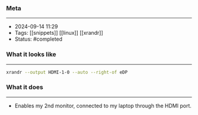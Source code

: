 ### Meta
- - -
- 2024-09-14 11:29
- Tags: [[snippets]] [[linux]] [[xrandr]]
- Status: #completed 

### What it looks like
- - -
```bash file:example.sh
xrandr --output HDMI-1-0 --auto --right-of eDP
```

### What it does
- - -
-  Enables my 2nd monitor, connected to my laptop through the HDMI port.